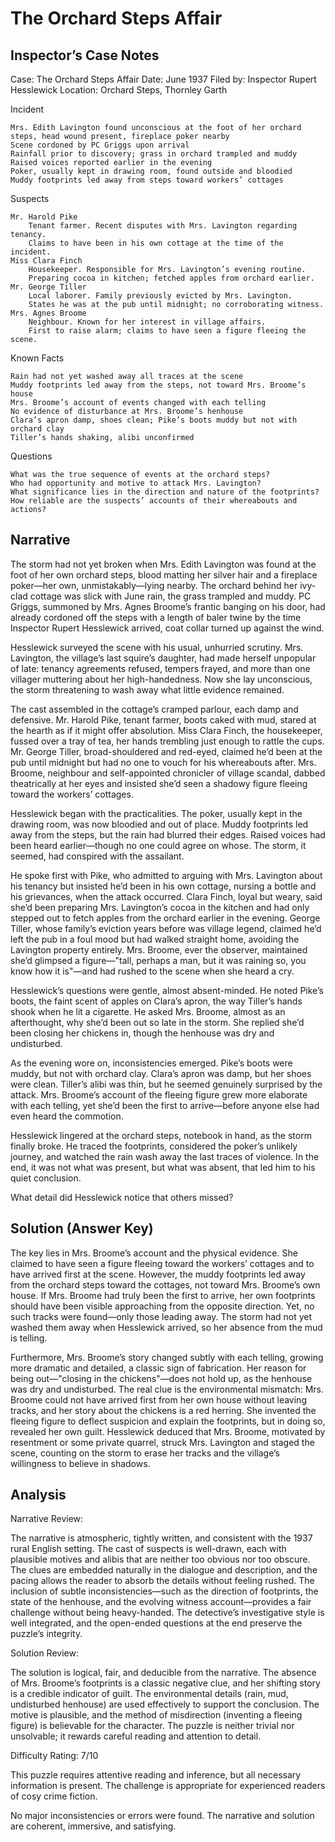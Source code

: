 # The Orchard Steps Affair

## Inspector’s Case Notes

Case: The Orchard Steps Affair
Date: June 1937
Filed by: Inspector Rupert Hesslewick
Location: Orchard Steps, Thornley Garth

Incident

    Mrs. Edith Lavington found unconscious at the foot of her orchard steps, head wound present, fireplace poker nearby
    Scene cordoned by PC Griggs upon arrival
    Rainfall prior to discovery; grass in orchard trampled and muddy
    Raised voices reported earlier in the evening
    Poker, usually kept in drawing room, found outside and bloodied
    Muddy footprints led away from steps toward workers’ cottages

Suspects

    Mr. Harold Pike
        Tenant farmer. Recent disputes with Mrs. Lavington regarding tenancy.
        Claims to have been in his own cottage at the time of the incident.
    Miss Clara Finch
        Housekeeper. Responsible for Mrs. Lavington’s evening routine.
        Preparing cocoa in kitchen; fetched apples from orchard earlier.
    Mr. George Tiller
        Local laborer. Family previously evicted by Mrs. Lavington.
        States he was at the pub until midnight; no corroborating witness.
    Mrs. Agnes Broome
        Neighbour. Known for her interest in village affairs.
        First to raise alarm; claims to have seen a figure fleeing the scene.

Known Facts

    Rain had not yet washed away all traces at the scene
    Muddy footprints led away from the steps, not toward Mrs. Broome’s house
    Mrs. Broome’s account of events changed with each telling
    No evidence of disturbance at Mrs. Broome’s henhouse
    Clara’s apron damp, shoes clean; Pike’s boots muddy but not with orchard clay
    Tiller’s hands shaking, alibi unconfirmed

Questions

    What was the true sequence of events at the orchard steps?
    Who had opportunity and motive to attack Mrs. Lavington?
    What significance lies in the direction and nature of the footprints?
    How reliable are the suspects’ accounts of their whereabouts and actions?


## Narrative

The storm had not yet broken when Mrs. Edith Lavington was found at the foot of her own orchard steps, blood matting her silver hair and a fireplace poker—her own, unmistakably—lying nearby. The orchard behind her ivy-clad cottage was slick with June rain, the grass trampled and muddy. PC Griggs, summoned by Mrs. Agnes Broome’s frantic banging on his door, had already cordoned off the steps with a length of baler twine by the time Inspector Rupert Hesslewick arrived, coat collar turned up against the wind.

Hesslewick surveyed the scene with his usual, unhurried scrutiny. Mrs. Lavington, the village’s last squire’s daughter, had made herself unpopular of late: tenancy agreements refused, tempers frayed, and more than one villager muttering about her high-handedness. Now she lay unconscious, the storm threatening to wash away what little evidence remained.

The cast assembled in the cottage’s cramped parlour, each damp and defensive. Mr. Harold Pike, tenant farmer, boots caked with mud, stared at the hearth as if it might offer absolution. Miss Clara Finch, the housekeeper, fussed over a tray of tea, her hands trembling just enough to rattle the cups. Mr. George Tiller, broad-shouldered and red-eyed, claimed he’d been at the pub until midnight but had no one to vouch for his whereabouts after. Mrs. Broome, neighbour and self-appointed chronicler of village scandal, dabbed theatrically at her eyes and insisted she’d seen a shadowy figure fleeing toward the workers’ cottages.

Hesslewick began with the practicalities. The poker, usually kept in the drawing room, was now bloodied and out of place. Muddy footprints led away from the steps, but the rain had blurred their edges. Raised voices had been heard earlier—though no one could agree on whose. The storm, it seemed, had conspired with the assailant.

He spoke first with Pike, who admitted to arguing with Mrs. Lavington about his tenancy but insisted he’d been in his own cottage, nursing a bottle and his grievances, when the attack occurred. Clara Finch, loyal but weary, said she’d been preparing Mrs. Lavington’s cocoa in the kitchen and had only stepped out to fetch apples from the orchard earlier in the evening. George Tiller, whose family’s eviction years before was village legend, claimed he’d left the pub in a foul mood but had walked straight home, avoiding the Lavington property entirely. Mrs. Broome, ever the observer, maintained she’d glimpsed a figure—"tall, perhaps a man, but it was raining so, you know how it is"—and had rushed to the scene when she heard a cry.

Hesslewick’s questions were gentle, almost absent-minded. He noted Pike’s boots, the faint scent of apples on Clara’s apron, the way Tiller’s hands shook when he lit a cigarette. He asked Mrs. Broome, almost as an afterthought, why she’d been out so late in the storm. She replied she’d been closing her chickens in, though the henhouse was dry and undisturbed.

As the evening wore on, inconsistencies emerged. Pike’s boots were muddy, but not with orchard clay. Clara’s apron was damp, but her shoes were clean. Tiller’s alibi was thin, but he seemed genuinely surprised by the attack. Mrs. Broome’s account of the fleeing figure grew more elaborate with each telling, yet she’d been the first to arrive—before anyone else had even heard the commotion.

Hesslewick lingered at the orchard steps, notebook in hand, as the storm finally broke. He traced the footprints, considered the poker’s unlikely journey, and watched the rain wash away the last traces of violence. In the end, it was not what was present, but what was absent, that led him to his quiet conclusion.

What detail did Hesslewick notice that others missed?

## Solution (Answer Key)

The key lies in Mrs. Broome’s account and the physical evidence. She claimed to have seen a figure fleeing toward the workers’ cottages and to have arrived first at the scene. However, the muddy footprints led away from the orchard steps toward the cottages, not toward Mrs. Broome’s own house. If Mrs. Broome had truly been the first to arrive, her own footprints should have been visible approaching from the opposite direction. Yet, no such tracks were found—only those leading away. The storm had not yet washed them away when Hesslewick arrived, so her absence from the mud is telling.

Furthermore, Mrs. Broome’s story changed subtly with each telling, growing more dramatic and detailed, a classic sign of fabrication. Her reason for being out—"closing in the chickens"—does not hold up, as the henhouse was dry and undisturbed. The real clue is the environmental mismatch: Mrs. Broome could not have arrived first from her own house without leaving tracks, and her story about the chickens is a red herring. She invented the fleeing figure to deflect suspicion and explain the footprints, but in doing so, revealed her own guilt. Hesslewick deduced that Mrs. Broome, motivated by resentment or some private quarrel, struck Mrs. Lavington and staged the scene, counting on the storm to erase her tracks and the village’s willingness to believe in shadows.

## Analysis

Narrative Review:

The narrative is atmospheric, tightly written, and consistent with the 1937 rural English setting. The cast of suspects is well-drawn, each with plausible motives and alibis that are neither too obvious nor too obscure. The clues are embedded naturally in the dialogue and description, and the pacing allows the reader to absorb the details without feeling rushed. The inclusion of subtle inconsistencies—such as the direction of footprints, the state of the henhouse, and the evolving witness account—provides a fair challenge without being heavy-handed. The detective’s investigative style is well integrated, and the open-ended questions at the end preserve the puzzle’s integrity.

Solution Review:

The solution is logical, fair, and deducible from the narrative. The absence of Mrs. Broome’s footprints is a classic negative clue, and her shifting story is a credible indicator of guilt. The environmental details (rain, mud, undisturbed henhouse) are used effectively to support the conclusion. The motive is plausible, and the method of misdirection (inventing a fleeing figure) is believable for the character. The puzzle is neither trivial nor unsolvable; it rewards careful reading and attention to detail.

Difficulty Rating: 7/10

This puzzle requires attentive reading and inference, but all necessary information is present. The challenge is appropriate for experienced readers of cosy crime fiction.

No major inconsistencies or errors were found. The narrative and solution are coherent, immersive, and satisfying.